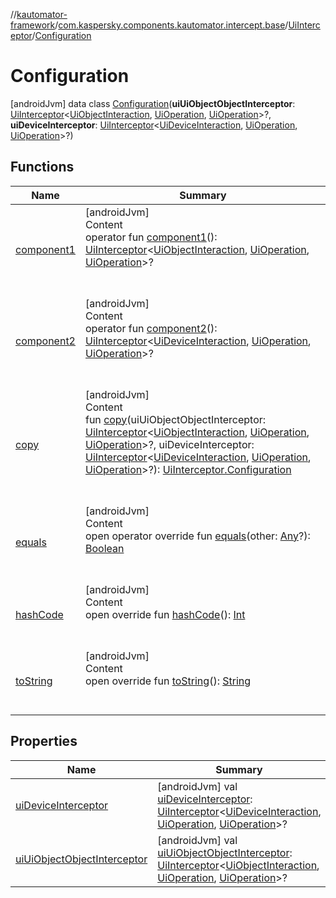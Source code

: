 //[kautomator-framework](../../../index.md)/[com.kaspersky.components.kautomator.intercept.base](../../index.md)/[UiInterceptor](../index.md)/[Configuration](index.md)



# Configuration  
 [androidJvm] data class [Configuration](index.md)(**uiUiObjectObjectInterceptor**: [UiInterceptor](../index.md)<[UiObjectInteraction](../../../com.kaspersky.components.kautomator.intercept.interaction/-ui-object-interaction/index.md), [UiOperation](../../../com.kaspersky.components.kautomator.intercept.operation/-ui-operation/index.md)<UiObject2>, [UiOperation](../../../com.kaspersky.components.kautomator.intercept.operation/-ui-operation/index.md)<UiObject2>>?, **uiDeviceInterceptor**: [UiInterceptor](../index.md)<[UiDeviceInteraction](../../../com.kaspersky.components.kautomator.intercept.interaction/-ui-device-interaction/index.md), [UiOperation](../../../com.kaspersky.components.kautomator.intercept.operation/-ui-operation/index.md)<UiDevice>, [UiOperation](../../../com.kaspersky.components.kautomator.intercept.operation/-ui-operation/index.md)<UiDevice>>?)   


## Functions  
  
|  Name|  Summary| 
|---|---|
| [component1](component1.md)| [androidJvm]  <br>Content  <br>operator fun [component1](component1.md)(): [UiInterceptor](../index.md)<[UiObjectInteraction](../../../com.kaspersky.components.kautomator.intercept.interaction/-ui-object-interaction/index.md), [UiOperation](../../../com.kaspersky.components.kautomator.intercept.operation/-ui-operation/index.md)<UiObject2>, [UiOperation](../../../com.kaspersky.components.kautomator.intercept.operation/-ui-operation/index.md)<UiObject2>>?  <br><br><br>
| [component2](component2.md)| [androidJvm]  <br>Content  <br>operator fun [component2](component2.md)(): [UiInterceptor](../index.md)<[UiDeviceInteraction](../../../com.kaspersky.components.kautomator.intercept.interaction/-ui-device-interaction/index.md), [UiOperation](../../../com.kaspersky.components.kautomator.intercept.operation/-ui-operation/index.md)<UiDevice>, [UiOperation](../../../com.kaspersky.components.kautomator.intercept.operation/-ui-operation/index.md)<UiDevice>>?  <br><br><br>
| [copy](copy.md)| [androidJvm]  <br>Content  <br>fun [copy](copy.md)(uiUiObjectObjectInterceptor: [UiInterceptor](../index.md)<[UiObjectInteraction](../../../com.kaspersky.components.kautomator.intercept.interaction/-ui-object-interaction/index.md), [UiOperation](../../../com.kaspersky.components.kautomator.intercept.operation/-ui-operation/index.md)<UiObject2>, [UiOperation](../../../com.kaspersky.components.kautomator.intercept.operation/-ui-operation/index.md)<UiObject2>>?, uiDeviceInterceptor: [UiInterceptor](../index.md)<[UiDeviceInteraction](../../../com.kaspersky.components.kautomator.intercept.interaction/-ui-device-interaction/index.md), [UiOperation](../../../com.kaspersky.components.kautomator.intercept.operation/-ui-operation/index.md)<UiDevice>, [UiOperation](../../../com.kaspersky.components.kautomator.intercept.operation/-ui-operation/index.md)<UiDevice>>?): [UiInterceptor.Configuration](index.md)  <br><br><br>
| [equals](https://kotlinlang.org/api/latest/jvm/stdlib/kotlin/-any/equals.html)| [androidJvm]  <br>Content  <br>open operator override fun [equals](https://kotlinlang.org/api/latest/jvm/stdlib/kotlin/-any/equals.html)(other: [Any](https://kotlinlang.org/api/latest/jvm/stdlib/kotlin/-any/index.html)?): [Boolean](https://kotlinlang.org/api/latest/jvm/stdlib/kotlin/-boolean/index.html)  <br><br><br>
| [hashCode](https://kotlinlang.org/api/latest/jvm/stdlib/kotlin/-any/hash-code.html)| [androidJvm]  <br>Content  <br>open override fun [hashCode](https://kotlinlang.org/api/latest/jvm/stdlib/kotlin/-any/hash-code.html)(): [Int](https://kotlinlang.org/api/latest/jvm/stdlib/kotlin/-int/index.html)  <br><br><br>
| [toString](https://kotlinlang.org/api/latest/jvm/stdlib/kotlin/-any/to-string.html)| [androidJvm]  <br>Content  <br>open override fun [toString](https://kotlinlang.org/api/latest/jvm/stdlib/kotlin/-any/to-string.html)(): [String](https://kotlinlang.org/api/latest/jvm/stdlib/kotlin/-string/index.html)  <br><br><br>


## Properties  
  
|  Name|  Summary| 
|---|---|
| [uiDeviceInterceptor](index.md#com.kaspersky.components.kautomator.intercept.base/UiInterceptor.Configuration/uiDeviceInterceptor/#/PointingToDeclaration/)|  [androidJvm] val [uiDeviceInterceptor](index.md#com.kaspersky.components.kautomator.intercept.base/UiInterceptor.Configuration/uiDeviceInterceptor/#/PointingToDeclaration/): [UiInterceptor](../index.md)<[UiDeviceInteraction](../../../com.kaspersky.components.kautomator.intercept.interaction/-ui-device-interaction/index.md), [UiOperation](../../../com.kaspersky.components.kautomator.intercept.operation/-ui-operation/index.md)<UiDevice>, [UiOperation](../../../com.kaspersky.components.kautomator.intercept.operation/-ui-operation/index.md)<UiDevice>>?   <br>
| [uiUiObjectObjectInterceptor](index.md#com.kaspersky.components.kautomator.intercept.base/UiInterceptor.Configuration/uiUiObjectObjectInterceptor/#/PointingToDeclaration/)|  [androidJvm] val [uiUiObjectObjectInterceptor](index.md#com.kaspersky.components.kautomator.intercept.base/UiInterceptor.Configuration/uiUiObjectObjectInterceptor/#/PointingToDeclaration/): [UiInterceptor](../index.md)<[UiObjectInteraction](../../../com.kaspersky.components.kautomator.intercept.interaction/-ui-object-interaction/index.md), [UiOperation](../../../com.kaspersky.components.kautomator.intercept.operation/-ui-operation/index.md)<UiObject2>, [UiOperation](../../../com.kaspersky.components.kautomator.intercept.operation/-ui-operation/index.md)<UiObject2>>?   <br>

